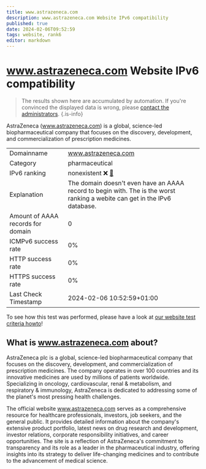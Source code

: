 ```yaml
---
title: www.astrazeneca.com
description: www.astrazeneca.com Website IPv6 compatibility
published: true
date: 2024-02-06T09:52:59
tags: website, rank6
editor: markdown
---
```


# www.astrazeneca.com Website IPv6 compatibility

> The results shown here are accumulated by automation. If you're convinced the displayed data is wrong, please [contact the administrators](/howto/chat). 
{.is-info}

AstraZeneca (www.astrazeneca.com) is a global, science-led biopharmaceutical company that focuses on the discovery, development, and commercialization of prescription medicines.


|   |   |
| - | - |
| Domainname | www.astrazeneca.com
| Category | pharmaceutical |
| IPv6 ranking | nonexistent :x: [🔗](/howto/ranking) |
| Explanation | The domain doesn't even have an AAAA record to begin with. The is the worst ranking a webite can get in the IPv6 database. |
| Amount of AAAA records for domain | 0 |
| ICMPv6 success rate | 0%|
| HTTP success rate | 0% |
| HTTPS success rate | 0% |
| Last Check Timestamp | 2024-02-06 10:52:59+01:00 |

To see how this test was performed, please have a look at [our website test criteria howto](/howto/testcriteria/website)!


## What is www.astrazeneca.com about?
AstraZeneca plc is a global, science-led biopharmaceutical company that focuses on the discovery, development, and commercialization of prescription medicines. The company operates in over 100 countries and its innovative medicines are used by millions of patients worldwide. Specializing in oncology, cardiovascular, renal & metabolism, and respiratory & immunology, AstraZeneca is dedicated to addressing some of the planet's most pressing health challenges.

The official website www.astrazeneca.com serves as a comprehensive resource for healthcare professionals, investors, job seekers, and the general public. It provides detailed information about the company's extensive product portfolio, latest news on drug research and development, investor relations, corporate responsibility initiatives, and career opportunities. The site is a reflection of AstraZeneca's commitment to transparency and its role as a leader in the pharmaceutical industry, offering insights into its strategy to deliver life-changing medicines and to contribute to the advancement of medical science.


